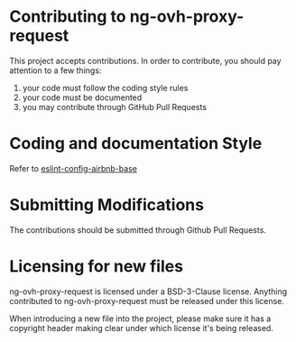 # Contributing to ng-ovh-proxy-request

This project accepts contributions. In order to contribute, you should
pay attention to a few things:

1. your code must follow the coding style rules
2. your code must be documented
3. you may contribute through GitHub Pull Requests

# Coding and documentation Style

Refer to [eslint-config-airbnb-base](https://github.com/airbnb/javascript/tree/master/packages/eslint-config-airbnb-base)

# Submitting Modifications

The contributions should be submitted through Github Pull Requests.

# Licensing for new files

ng-ovh-proxy-request is licensed under a BSD-3-Clause license. Anything
contributed to ng-ovh-proxy-request must be released under this license.

When introducing a new file into the project, please make sure it has a
copyright header making clear under which license it's being released.
